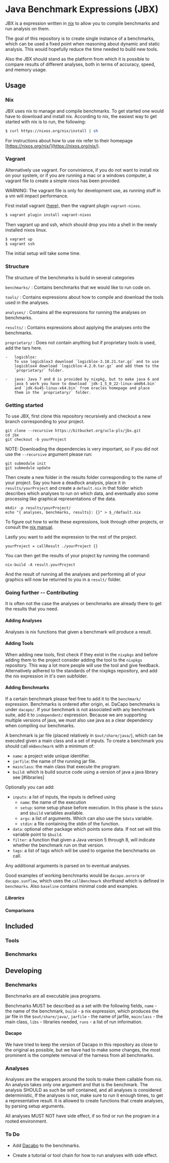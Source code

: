 # Java Benchmark Expressions (JBX)

JBX is a expression written in [nix](https://nixos.org/nix/) to allow
you to compile benchmarks and run analysis on them. 

The goal of this repository is to create single instance of
a benchmarks, which can be used a fixed point when reasoning about
dynamic and static analysis. This would hopefully reduce the time needed
to build new tools.

Also the JBX should stand as the platform from which it is possible to
compare results of different analyses, both in terms of accuracy, speed, 
and memory usage.

## Usage

### Nix 
JBX uses nix to manage and compile benchmarks. To get started one would
have to download and install nix. According to nix, the easiest way to
get started with nix is to run, the following:

```bash
$ curl https://nixos.org/nix/install | sh
```

For instructions about how to use nix refer to their homepage
[https://nixos.org/nix/](https://nixos.org/nix/).

### Vagrant

Alternatively use vagrant. For convinience, if you do not want to install
nix on your system, or if you are running a mac or a windows computer, a vagrant
file to create a simple nixos has been provided.

WARNING: The vagrant file is only for development use, as running stuff in
a vm will impact performance.

First install vagrant ([here](http://www.vagrantup.com/)), then the
vagrant plugin `vagrant-nixos`.
```bash
$ vagrant plugin install vagrant-nixos
```

Then vagrant up and ssh, which should drop you into a shell in the
newly installed nixos linux.

```bash
$ vagrant up
$ vagrant ssh
```

The initial setup will take some time.

### Structure

The structure of the benchmarks is build in several categories

`benchmarks/`
:   Contains benchmarks that we would like to run code on. 

`tools/`
:   Contains expressions about how to compile and download the tools used 
    in the analyses. 

`analyses/`
:   Contains all the expressions for running the analyses on benchmarks.

`results/`
:   Contains expressions about applying the analyses onto the benchmarks.

`proprietary/`
:   Does not contain anything but if proprietary tools is used, add the
    tars here.

    -   logicblox:
        To use logicblox3 download `logicblox-3.10.21.tar.gz` and to use
        logicblox4 download `logicblox-4.2.0.tar.gz` and add them to the
        `proprietary/` folder.

    -   java: Java 7 and 8 is provided by nixpkg, but to make java 6 and
        java 5 work you have to download `jdk-1_5_0_22-linux-amd64.bin`
        and `jdk-6u45-linux-x64.bin` from oracles homepage and place
        them in the `proprietary/` folder.

### Getting started

To use JBX, first clone this repository recursively and checkout a new
branch corresponding to your project.

    git clone --recursive https://bitbucket.org/ucla-pls/jbx.git
    cd jbx
    git checkout -b yourProject

NOTE: Downloading the dependencies is very important, so if you did not
use the `--recursive` argument please run:

    git submodule init
    git submodule update

Then create a new folder in the results folder corresponding to the name
of your project. Say you have a deadlock analysis, place it in
`results/yourProject` and create a `default.nix` in that folder
which describes which analyses to run on which data, and eventually also
some processing like graphical representations of the data. 

    mkdir -p results/yourProject/
    echo "{ analyses, benchmarks, results}: {}" > $_/default.nix

To figure out how to write these expressions, look through other
projects, or consult the [nix manual](https://nixos.org/nixpkgs/manual/).

Lastly you want to add the expression to the rest of the project. 

    yourProject = callResult ./yourProject {}

You can then get the results of your project by running the command:

    nix-build -A result.yourProject

And the result of running all the analyses and performing all of your
graphics will now be returned to you in a `result/` folder. 

### Going further -- Contributing

It is often not the case the analyses or benchmarks are already there to
get the results that you need.

#### Adding Analyses

Analyses is nix functions that given a benchmark will produce a result.

#### Adding Tools

When adding new tools, first check if they exist in the `nixpkgs` and
before adding them to the project consider adding the tool to the 
`nixpkgs` repository. This way a lot more people will use the tool and
give feedback. Alternatively adhered to the standards of the nixpkgs
repository, and add the nix expression in it's own subfolder. 

#### Adding Benchmarks

If a certain benchmark please feel free to add it to the `benchmark/`
expression. Benchmarks is ordered after origin, ei. DaCapo benchmarks is
under `dacapo/`. If your benchmark is not associated with any benchmark
suite, add it to `independent/` expression. Because we are supporting
multiple versions of java, we must also use java as a clear dependency
when compiling our benchmarks. 

A benchmark is jar file (placed relatively in `$out/share/java/`), which
can be executed given a main class and a set of inputs. To create a
benchmark you should call `mkBenchmark` with a minimum of:

-   `name`: a project wide unique identifier.
-   `jarfile`: the name of the running jar file.
-   `mainclass`: the main class that execute the program.
-   `build`: which is build source code using a version of java a java library
    see [#libraries]

Optionally you can add:

-   `inputs`: a list of inputs, the inputs is defined using 
    -  `name`: the name of the execution
    -  `setup`: some setup phase before execution. In this phase 
        is the `$data` and `$build` variables available.
    -  `args`: a list of arguments. Which can also use the `$data` variable.
    -  `stdin`: a file containing the stdin of the function. 
-   `data`: optional other package which points some data. If not set 
    will this variable point to `$build`.
-   `filter`: a function that given a Java version 5 through 8, will
    indicate whether the benchmark run on that version.
-   `tags`: a list of tags which will be used to organise the benchmarks
    on call.

Any additional arguments is parsed on to eventual analyses. 

Good examples of working benchmarks would be `dacapo.avrora` or
`dacapo.sunflow`, which uses the `callBenchmark` shorthand which is
defined in `benchmarks`. Also `baseline` contains minimal code and
examples. 

##### Libraries 

#### Comparisons

## Included 

### Tools

### Benchmarks 

## Developing

### Benchmarks

Benchmarks are all executable java programs.

Benchmarks MUST be described as a set with the following fields,
`name` - the name of the benchmark, `build` - a nix expression,
which produces the jar file in the `$out/share/java/`, `jarfile` - the
name of jarfile, `mainclass` - the main class, `libs` - libraries
needed, `runs` - a list of run information.

#### Dacapo

We have tried to keep the version of Dacapo in this repository as
close to the original as possible, but we have had to make some
changes, the most prominent is the complete removal of the harness
from all benchmarks. 

### Analyses

Analyses are the wrappers around the tools to make them callable from
nix. An analysis takes only one argument and that is the
benchmark. The analysis SHOULD as such be self contained, and all
analyses is considered deterministic, If the analyses is not, make
sure to run it enough times, to get a representative result. It is
allowed to create functions that create analyses, by parsing setup
arguments.

All analyses MUST NOT have side effect, if so find or run the program
in a rooted environment.

### To Do

- Add [Dacabo](http://www.dacapobench.org/) to the benchmarks. 

- Create a tutorial or tool chain for how to run analyses with
  side effect.
